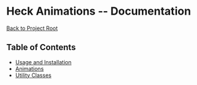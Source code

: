 # Heck Animations -- Documentation
  [Back to Project Root](../README.md)
## Table of Contents
- [Usage and Installation](./usage.md)
- [Animations](./animations/readme.md)
- [Utility Classes](./classes/readme.md)
